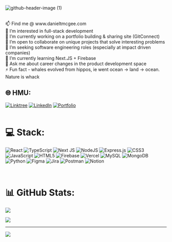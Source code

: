 <!---
- 👋 Hi, I’m @Dannydoesdev (Daniel McGee)
- 👀 I’m interested in full-stack development
- 🌱 I’m currently learning Next.JS + Firebase
- 💞️ I’m looking to collaborate on unique projects I can improve my skills with
- 📫 Find me @ www.danieltmcgee.com

![github-header-image](https://user-images.githubusercontent.com/50442868/197509118-5c55c4ce-0284-4d15-8174-882c9ac73966.png)
--->

![github-header-image (1)](https://user-images.githubusercontent.com/50442868/197510055-046f470d-1456-4171-92b2-d2d7ce4d2ed4.png)

<!---
<picture>
 <source media="(prefers-color-scheme: dark)" srcset="https://user-images.githubusercontent.com/50442868/197483135-674e54ee-222d-4772-be52-868a1b04d1a2.png">
 <source media="(prefers-color-scheme: light)" srcset="https://user-images.githubusercontent.com/50442868/197484660-139de9f1-a571-4f89-9283-d686439f99f4.png">
 <img width="200" alt="My logo" src="https://user-images.githubusercontent.com/50442868/197483135-674e54ee-222d-4772-be52-868a1b04d1a2.png">
</picture>
--->

<!---
<img width="375" alt="My logo" src="https://user-images.githubusercontent.com/50442868/197483135-674e54ee-222d-4772-be52-868a1b04d1a2.png">
--->

<!---
# 👋 Hi, I’m Danny
--->

<br>
📫 Find me @ www.danieltmcgee.com<br>
👀 I’m interested in full-stack development<br>
🔭 I’m currently working on a portfolio building & sharing site (GitConnect)<br>
👯 I’m open to collaborate on unique projects that solve interesting problems<br>
🤝 I’m seeking software engineering roles (especially at impact driven companies)<br>
🌱 I’m currently learning Next.JS + Firebase<br>
💬 Ask me about career changes in the product development space<br>
⚡ Fun fact - whales evolved from hippos, ie went ocean -> land -> ocean. Nature is whack


## 🌐 HMU:
[![Linktree](https://img.shields.io/badge/Linktree-%23d2e823.svg?style=for-the-badge&logo=linktree&logoColor=blueviolet)](https://linktr.ee/danieltmcgee) 
[![LinkedIn](https://img.shields.io/badge/LinkedIn-%230077B5.svg?style=for-the-badge&logo=linkedin&logoColor=white)](https://linkedin.com/in/danieltmcgee) 
[![Portfolio](https://img.shields.io/badge/Portfolio-blueviolet?style=for-the-badge&logo=gofundme&logoColor=white)](https://www.danieltmcgee.com) 
<br>
<br>
# 💻 Stack:
![React](https://img.shields.io/badge/react-%2320232a.svg?style=for-the-badge&logo=react&logoColor=%2361DAFB) ![TypeScript](https://img.shields.io/badge/typescript-%23007ACC.svg?style=for-the-badge&logo=typescript&logoColor=white)  ![Next JS](https://img.shields.io/badge/Next-black?style=for-the-badge&logo=next.js&logoColor=white) ![NodeJS](https://img.shields.io/badge/node.js-6DA55F?style=for-the-badge&logo=node.js&logoColor=white) ![Express.js](https://img.shields.io/badge/express.js-%23404d59.svg?style=for-the-badge&logo=express&logoColor=%2361DAFB) ![CSS3](https://img.shields.io/badge/css3-%231572B6.svg?style=for-the-badge&logo=css3&logoColor=white) ![JavaScript](https://img.shields.io/badge/javascript-%23323330.svg?style=for-the-badge&logo=javascript&logoColor=%23F7DF1E) ![HTML5](https://img.shields.io/badge/html5-%23E34F26.svg?style=for-the-badge&logo=html5&logoColor=white) ![Firebase](https://img.shields.io/badge/firebase-%23039BE5.svg?style=for-the-badge&logo=firebase) ![Vercel](https://img.shields.io/badge/vercel-%23000000.svg?style=for-the-badge&logo=vercel&logoColor=white) ![MySQL](https://img.shields.io/badge/mysql-%2300f.svg?style=for-the-badge&logo=mysql&logoColor=white) ![MongoDB](https://img.shields.io/badge/MongoDB-%234ea94b.svg?style=for-the-badge&logo=mongodb&logoColor=white) ![Python](https://img.shields.io/badge/python-3670A0?style=for-the-badge&logo=python&logoColor=ffdd54)	![Figma](https://img.shields.io/badge/figma-%23F24E1E.svg?style=for-the-badge&logo=figma&logoColor=white) ![Jira](https://img.shields.io/badge/jira-%230A0FFF.svg?style=for-the-badge&logo=jira&logoColor=white) ![Postman](https://img.shields.io/badge/Postman-FF6C37?style=for-the-badge&logo=postman&logoColor=white) ![Notion](https://img.shields.io/badge/Notion-%23000000.svg?style=for-the-badge&logo=notion&logoColor=white)

<br>

# 📊 GitHub Stats:
![](https://github-readme-stats.vercel.app/api/top-langs/?username=dannydoesdev&theme=dark&hide_border=false&include_all_commits=true&count_private=false&layout=compact)

![](https://github-readme-stats.vercel.app/api?username=dannydoesdev&theme=dark&hide_border=false&include_all_commits=true&count_private=true)<br/>

<!-- ![](https://github-readme-streak-stats.herokuapp.com/?user=dannydoesdev&theme=dark&hide_border=false)<br/> -->

<!---
## 🏆 GitHub Trophies
![](https://github-profile-trophy.vercel.app/?username=dannydoesdev&theme=gruvbox&no-frame=false&no-bg=true&margin-w=4)

### ✍️ Random Dev Quote
![](https://quotes-github-readme.vercel.app/api?type=horizontal&theme=dark)

--->

---
![](https://visitcount.itsvg.in/api?id=dannydoesdev&icon=0&color=12)


<!---
Dannydoesdev/Dannydoesdev is a ✨ special ✨ repository because its `README.md` (this file) appears on your GitHub profile.
You can click the Preview link to take a look at your changes.
--->

